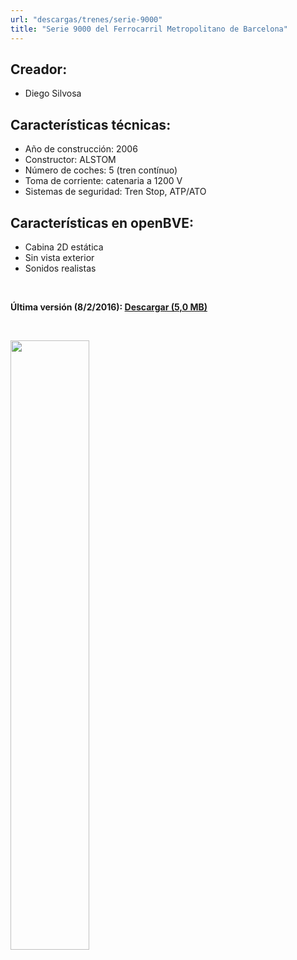 ```yaml
---
url: "descargas/trenes/serie-9000"
title: "Serie 9000 del Ferrocarril Metropolitano de Barcelona"
---
```

## Creador:

* Diego Silvosa

## Características técnicas:

* Año de construcción: 2006
* Constructor: ALSTOM
* Número de coches: 5 (tren contínuo)
* Toma de corriente: catenaria a 1200 V
* Sistemas de seguridad: Tren Stop, ATP/ATO

## Características en openBVE:

* Cabina 2D estática
* Sin vista exterior
* Sonidos realistas

&nbsp;

**Última versión (8/2/2016): <a href="https://github.com/MarcRiera/FCMB-9000/releases/download/v1.0/FCMB_9000_v1.0.obp">Descargar (5,0 MB)</a>**

&nbsp;

<a href="/images/trens/9000/2.png" target="_blank"><img style="width: 50%; margin-bottom: 1em;" src="/images/trens/9000/2.png" /></a>
